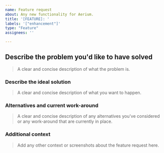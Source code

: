 ```yaml
---
name: Feature request
about: Any new functionality for Aerium.
title: '[FEATURE]: '
labels: '["enhancement"]'
type: "Feature"
assignees: ''

---
```


<!--
Thank you in advance for helping us to improve Aerium!

Please read through the template below and answer all relevant questions.
Your additional work here is greatly appreciated and will help us respond as quickly as possible.
-->

## Describe the problem you'd like to have solved

> A clear and concise description of what the problem is.

### Describe the ideal solution

> A clear and concise description of what you want to happen.

### Alternatives and current work-around

> A clear and concise description of any alternatives you've considered or any work-around that are currently in place.

### Additional context

> Add any other context or screenshots about the feature request here.
